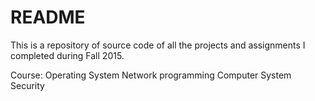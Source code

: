 # README #

This is a repository of source code of all the projects and assignments I completed during Fall 2015.

Course: 
Operating System
Network programming
Computer System Security